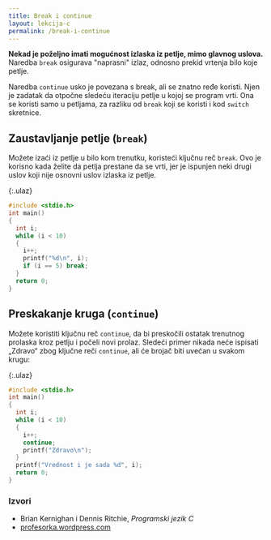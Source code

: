 ```yaml
---
title: Break i continue
layout: lekcija-c
permalink: /break-i-continue
---
```


**Nekad je poželjno imati mogućnost izlaska iz petlje, mimo glavnog uslova.** Naredba `break` osigurava "naprasni" izlaz, odnosno prekid vrtenja bilo koje petlje.

Naredba `continue` usko je povezana s break, ali se znatno ređe koristi. Njen je zadatak da otpočne sledeću iteraciju petlje u kojoj se program vrti. Ona se koristi samo u petljama, za razliku od `break` koji se koristi i kod `switch` skretnice.

## Zaustavljanje petlje (`break`)

Možete izaći iz petlje u bilo kom trenutku, koristeći ključnu reč `break`. Ovo je korisno kada želite da petlja prestane da se vrti, jer je ispunjen neki drugi uslov koji nije osnovni uslov izlaska iz petlje.

{:.ulaz}
```c
#include <stdio.h>
int main()
{
  int i;
  while (i < 10)
  {
    i++;
    printf("%d\n", i);
    if (i == 5) break;
  }
  return 0;
}
```

## Preskakanje kruga (`continue`)

Možete koristiti ključnu reč `continue`, da bi preskočili ostatak trenutnog prolaska kroz petlju i počeli novi prolaz. Sledeći primer nikada neće ispisati „Zdravo“ zbog ključne reči `continue`, ali će brojač biti uvećan u svakom krugu:

{:.ulaz}
```c
#include <stdio.h>
int main()
{
  int i;
  while (i < 10)
  {
    i++;
    continue;
    printf("Zdravo\n");
  }
  printf("Vrednost i je sada %d", i);
  return 0;
}
```


### Izvori

- Brian Kernighan i Dennis Ritchie, *Programski jezik C*
- [profesorka.wordpress.com](https://profesorka.wordpress.com/)

